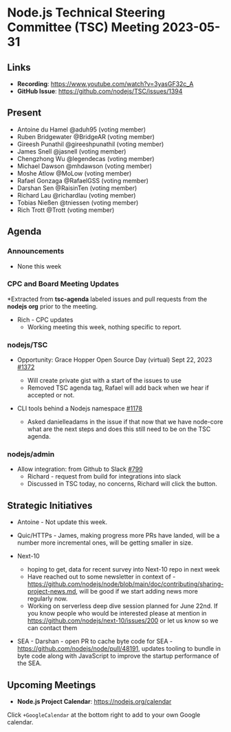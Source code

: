 # Node.js Technical Steering Committee (TSC) Meeting 2023-05-31

## Links

* **Recording**:  <https://www.youtube.com/watch?v=3yasGF32c_A>
* **GitHub Issue**: <https://github.com/nodejs/TSC/issues/1394>

## Present

* Antoine du Hamel @aduh95 (voting member)
* Ruben Bridgewater @BridgeAR (voting member)
* Gireesh Punathil @gireeshpunathil (voting member)
* James Snell @jasnell (voting member)
* Chengzhong Wu @legendecas (voting member)
* Michael Dawson @mhdawson (voting member)
* Moshe Atlow @MoLow (voting member)
* Rafael Gonzaga @RafaelGSS (voting member)
* Darshan Sen @RaisinTen (voting member)
* Richard Lau @richardlau (voting member)
* Tobias Nießen @tniessen (voting member)
* Rich Trott @Trott (voting member)

## Agenda

### Announcements

* None this week

### CPC and Board Meeting Updates

*Extracted from **tsc-agenda** labeled issues and pull requests from the **nodejs org** prior to the meeting.

* Rich - CPC updates
  * Working meeting this week, nothing specific to report.

### nodejs/TSC

* Opportunity: Grace Hopper Open Source Day (virtual) Sept 22, 2023 [#1372](https://github.com/nodejs/TSC/issues/1372)
  * Will create private gist with a start of the issues to use
  * Removed TSC agenda tag, Rafael will add back when we hear if accepted or not.

* CLI tools behind a Nodejs namespace [#1178](https://github.com/nodejs/TSC/issues/1178)
  * Asked danielleadams in the issue if that now that we have node-core what are the next steps and does this still need to be on the TSC agenda.

### nodejs/admin

* Allow integration: from Github to Slack [#799](https://github.com/nodejs/admin/issues/799)
  * Richard - request from build for integrations into slack
  * Discussed in TSC today, no concerns, Richard will click the button.

## Strategic Initiatives

* Antoine - Not update this week.
* Quic/HTTPs - James, making progress more PRs have landed, will be a number more incremental ones, will be getting smaller in size.
* Next-10
  * hoping to get, data for recent survey into Next-10 repo in next week
  * Have reached out to some newsletter in context of - <https://github.com/nodejs/node/blob/main/doc/contributing/sharing-project-news.md>, will be good if we start adding news more regularly now.
  * Working on serverless deep dive session planned for June 22nd. If you know people who would be interested please at mention in <https://github.com/nodejs/next-10/issues/200> or let us know so we can contact them

* SEA - Darshan - open PR to cache byte code for SEA - <https://github.com/nodejs/node/pull/48191>, updates tooling to bundle in byte code along with JavaScript to improve the startup performance of the SEA.

## Upcoming Meetings

* **Node.js Project Calendar**: <https://nodejs.org/calendar>

Click `+GoogleCalendar` at the bottom right to add to your own Google calendar.
